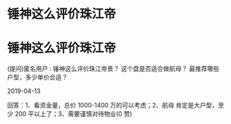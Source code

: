# 锤神这么评价珠江帝

# 锤神这么评价珠江帝

(提问)匿名用户 : 锤神这么评价珠江帝景？ 这个盘是否适合做航母？ 最推荐哪些户型，多少单价合适？

2019-04-13

回答：1、看资金量，总价 1000-1400 万的可以考虑；2、航母 肯定是大户型，至少 200 平以上了；3、需要谨慎对待物业(0 赞)